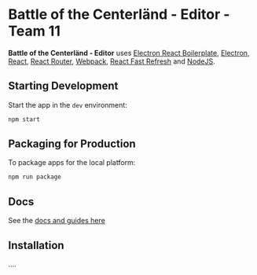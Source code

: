 # Battle of the Centerländ - Editor - Team 11

**Battle of the Centerländ - Editor** uses <a href="https://electron-react-boilerplate.js.org/docs/installation">Electron React Boilerplate</a>, <a href="https://electron.atom.io/">Electron</a>, <a href="https://facebook.github.io/react/">React</a>, <a href="https://github.com/reactjs/react-router">React Router</a>, <a href="https://webpack.js.org/">Webpack</a>, <a href="https://www.npmjs.com/package/react-refresh">React Fast Refresh</a> and <a href="https://nodejs.org/en/">NodeJS</a>.

## Starting Development

Start the app in the `dev` environment:

```bash
npm start
```

## Packaging for Production

To package apps for the local platform:

```bash
npm run package
```

## Docs

See the [docs and guides here](https://electron-react-boilerplate.js.org/docs/installation)

## Installation
....
